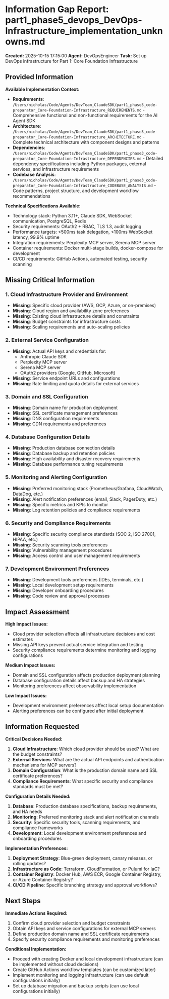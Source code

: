 # Information Gap Report: part1_phase5_devops_DevOps-Infrastructure_implementation_unknowns.md

**Created:** 2025-10-15 17:15:00
**Agent:** DevOpsEngineer
**Task:** Set up DevOps infrastructure for Part 1: Core Foundation Infrastructure

## Provided Information

**Available Implementation Context:**
- **Requirements**: `/Users/nicholas/Code/Agents/DevTeam_ClaudeSDK/part1_phase3_code-preparator_Core-Foundation-Infrastructure_REQUIREMENTS.md` - Comprehensive functional and non-functional requirements for the AI Agent SDK
- **Architecture**: `/Users/nicholas/Code/Agents/DevTeam_ClaudeSDK/part1_phase3_code-preparator_Core-Foundation-Infrastructure_ARCHITECTURE.md` - Complete technical architecture with component designs and patterns
- **Dependencies**: `/Users/nicholas/Code/Agents/DevTeam_ClaudeSDK/part1_phase3_code-preparator_Core-Foundation-Infrastructure_DEPENDENCIES.md` - Detailed dependency specifications including Python packages, external services, and infrastructure requirements
- **Codebase Analysis**: `/Users/nicholas/Code/Agents/DevTeam_ClaudeSDK/part1_phase3_code-preparator_Core-Foundation-Infrastructure_CODEBASE_ANALYSIS.md` - Code patterns, project structure, and development workflow recommendations

**Technical Specifications Available:**
- Technology stack: Python 3.11+, Claude SDK, WebSocket communication, PostgreSQL, Redis
- Security requirements: OAuth2 + RBAC, TLS 1.3, audit logging
- Performance targets: <500ms task delegation, <100ms WebSocket latency, 99.9% uptime
- Integration requirements: Perplexity MCP server, Serena MCP server
- Container requirements: Docker multi-stage builds, docker-compose for development
- CI/CD requirements: GitHub Actions, automated testing, security scanning

## Missing Critical Information

### 1. Cloud Infrastructure Provider and Environment
- **Missing**: Specific cloud provider (AWS, GCP, Azure, or on-premises)
- **Missing**: Cloud region and availability zone preferences
- **Missing**: Existing cloud infrastructure details and constraints
- **Missing**: Budget constraints for infrastructure costs
- **Missing**: Scaling requirements and auto-scaling policies

### 2. External Service Configuration
- **Missing**: Actual API keys and credentials for:
  - Anthropic Claude SDK
  - Perplexity MCP server
  - Serena MCP server
  - OAuth2 providers (Google, GitHub, Microsoft)
- **Missing**: Service endpoint URLs and configurations
- **Missing**: Rate limiting and quota details for external services

### 3. Domain and SSL Configuration
- **Missing**: Domain name for production deployment
- **Missing**: SSL certificate management preferences
- **Missing**: DNS configuration requirements
- **Missing**: CDN requirements and preferences

### 4. Database Configuration Details
- **Missing**: Production database connection details
- **Missing**: Database backup and retention policies
- **Missing**: High availability and disaster recovery requirements
- **Missing**: Database performance tuning requirements

### 5. Monitoring and Alerting Configuration
- **Missing**: Preferred monitoring stack (Prometheus/Grafana, CloudWatch, DataDog, etc.)
- **Missing**: Alert notification preferences (email, Slack, PagerDuty, etc.)
- **Missing**: Specific metrics and KPIs to monitor
- **Missing**: Log retention policies and compliance requirements

### 6. Security and Compliance Requirements
- **Missing**: Specific security compliance standards (SOC 2, ISO 27001, HIPAA, etc.)
- **Missing**: Security scanning tools preferences
- **Missing**: Vulnerability management procedures
- **Missing**: Access control and user management requirements

### 7. Development Environment Preferences
- **Missing**: Development tools preferences (IDEs, terminals, etc.)
- **Missing**: Local development setup requirements
- **Missing**: Developer onboarding procedures
- **Missing**: Code review and approval processes

## Impact Assessment

**High Impact Issues:**
- Cloud provider selection affects all infrastructure decisions and cost estimates
- Missing API keys prevent actual service integration and testing
- Security compliance requirements determine monitoring and logging configurations

**Medium Impact Issues:**
- Domain and SSL configuration affects production deployment planning
- Database configuration details affect backup and HA strategies
- Monitoring preferences affect observability implementation

**Low Impact Issues:**
- Development environment preferences affect local setup documentation
- Alerting preferences can be configured after initial deployment

## Information Requested

**Critical Decisions Needed:**
1. **Cloud Infrastructure**: Which cloud provider should be used? What are the budget constraints?
2. **External Services**: What are the actual API endpoints and authentication mechanisms for MCP servers?
3. **Domain Configuration**: What is the production domain name and SSL certificate preferences?
4. **Compliance Requirements**: What specific security and compliance standards must be met?

**Configuration Details Needed:**
1. **Database**: Production database specifications, backup requirements, and HA needs
2. **Monitoring**: Preferred monitoring stack and alert notification channels
3. **Security**: Specific security tools, scanning requirements, and compliance frameworks
4. **Development**: Local development environment preferences and onboarding procedures

**Implementation Preferences:**
1. **Deployment Strategy**: Blue-green deployment, canary releases, or rolling updates?
2. **Infrastructure as Code**: Terraform, CloudFormation, or Pulumi for IaC?
3. **Container Registry**: Docker Hub, AWS ECR, Google Container Registry, or Azure Container Registry?
4. **CI/CD Pipeline**: Specific branching strategy and approval workflows?

## Next Steps

**Immediate Actions Required:**
1. Confirm cloud provider selection and budget constraints
2. Obtain API keys and service configurations for external MCP servers
3. Define production domain name and SSL certificate requirements
4. Specify security compliance requirements and monitoring preferences

**Conditional Implementation:**
- Proceed with creating Docker and local development infrastructure (can be implemented without cloud decisions)
- Create GitHub Actions workflow templates (can be customized later)
- Implement monitoring and logging infrastructure (can use default configurations initially)
- Set up database migration and backup scripts (can use local configurations initially)
